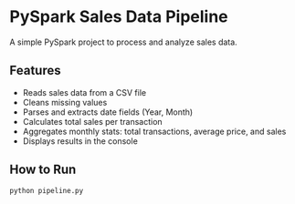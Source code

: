# PySpark Sales Data Pipeline

A simple PySpark project to process and analyze sales data.

## Features

- Reads sales data from a CSV file
- Cleans missing values
- Parses and extracts date fields (Year, Month)
- Calculates total sales per transaction
- Aggregates monthly stats: total transactions, average price, and sales
- Displays results in the console

## How to Run

```bash
python pipeline.py
